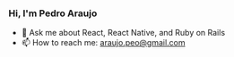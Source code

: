 ### Hi, I'm Pedro Araujo 

- 💬  Ask me about React, React Native, and Ruby on Rails
- 📫 How to reach me: araujo.peo@gmail.com

<!--
Here are some ideas to get you started:
- 🌱  I’m currently learning Ruby on Rails
- 👯 I’m looking to collaborate on ...
- ⚡  Fun fact I’m otaku
- 🔭 I’m currently working on Moblive
- 🤔 I’m looking for help with ...
 ...
- 😄 Pronouns: ...
-->
